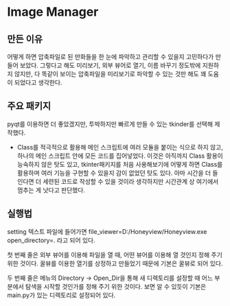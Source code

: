 # Image Manager

## 만든 이유
어떻게 하면 압축파일로 된 만화들을 한 눈에 파악하고 관리할 수 있을지 고민하다가 만들어 보았다.
그렇다고 해도 미리보기, 외부 뷰어로 열기, 이름 바꾸기 정도밖에 지원하지 않지만,
다 똑같이 보이는 압축파일을 미리보기로 파악할 수 있는 것만 해도 꽤 도움이 되었다고 생각한다.


## 주요 패키지
pyqt를 이용하면 더 좋았겠지만, 투박하지만 빠르게 만들 수 있는 tkinder를 선택해 제작했다.

* Class를 적극적으로 활용해 메인 스크립트에 여러 모듈을 붙이는 식으로 하지 않고,
  하나의 메인 스크립트 안에 모든 코드를 집어넣었다.
  이것은 아직까지 Class 활용이 능숙하지 않은 탓도 있고,
  tkinter패키지를 처음 사용해보기에 어떻게 하면 Class를 활용하며 여러 기능을 구현할 수 있을지 감이 없었던 탓도 있다.
  아마 시간을 더 들인다면 더 세련된 코드로 작성할 수 있을 것이라 생각하지만 시간관계 상 여기에서 멈추는 게 낫다고 판단했다.


## 실행법
setting 텍스트 파일에 들어가면
file_viewer=D:/Honeyview/Honeyview.exe
open_directory=.
라고 되어 있다.

첫 번째 줄은 외부 뷰어를 이용해 파일을 열 때, 어떤 뷰어를 이용해 열 것인지 정해 주기 위한 것이다.
꿀뷰를 이용한 열기를 상정하고 만들었기 때문에 기본은 꿀뷰로 되어 있다.

두 번째 줄은 메뉴의 Directory -> Open_Dir을 통해 새 디렉토리를 설정할 때 어느 부분에서 탐색을 시작할 것인가를 정해 주기 위한 것이다.
보면 알 수 있듯이 기본은 main.py가 있는 디렉토리로 설정되어 있다.
